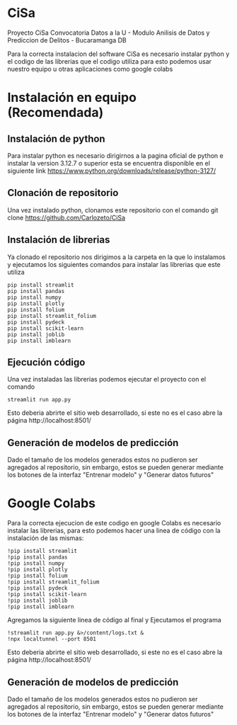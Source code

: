 # CiSa
Proyecto CiSa Convocatoria Datos a la U - Modulo Anilisis de Datos y Prediccion de Delitos - Bucaramanga DB

Para la correcta instalacion del software CiSa es necesario instalar python y el codigo de las librerias que el codigo utiliza para esto podemos usar nuestro equipo u otras aplicaciones como google colabs

# Instalación en equipo (Recomendada)
## Instalación de python
Para instalar python es necesario dirigirnos a la pagina oficial de python e instalar la version 3.12.7 o superior esta se encuentra disponible en el siguiente link
https://www.python.org/downloads/release/python-3127/

## Clonación de repositorio
Una vez instalado python, clonamos este repositorio con el comando
git clone https://github.com/Carlozeto/CiSa

## Instalación de librerias
Ya clonado el repositorio nos dirigimos a la carpeta en la que lo instalamos y ejecutamos los siguientes comandos para instalar las librerias que este utiliza
```shell
pip install streamlit
pip install pandas
pip install numpy
pip install plotly
pip install folium
pip install streamlit_folium
pip install pydeck
pip install scikit-learn
pip install joblib
pip install imblearn
```
## Ejecución código
Una vez instaladas las librerias podemos ejecutar el proyecto con el comando
```shell
streamlit run app.py
```
Esto deberia abrirte el sitio web desarrollado, si este no es el caso abre la página
http://localhost:8501/

## Generación de modelos de predicción
Dado el tamaño de los modelos generados estos no pudieron ser agregados al repositorio, sin embargo, estos se pueden generar mediante los botones de la interfaz "Entrenar modelo" y "Generar datos futuros"


# Google Colabs
Para la correcta ejecucion de este codigo en google Colabs es necesario instalar las librerias, para esto podemos hacer una linea de código con la instalación de las mismas: 
```shell
!pip install streamlit
!pip install pandas
!pip install numpy
!pip install plotly
!pip install folium
!pip install streamlit_folium
!pip install pydeck
!pip install scikit-learn
!pip install joblib
!pip install imblearn
```

Agregamos la siguiente linea de código al final y Ejecutamos el programa
```shell
!streamlit run app.py &>/content/logs.txt &
!npx localtunnel --port 8501
```
Esto deberia abrirte el sitio web desarrollado, si este no es el caso abre la página
http://localhost:8501/

## Generación de modelos de predicción
Dado el tamaño de los modelos generados estos no pudieron ser agregados al repositorio, sin embargo, estos se pueden generar mediante los botones de la interfaz "Entrenar modelo" y "Generar datos futuros"
